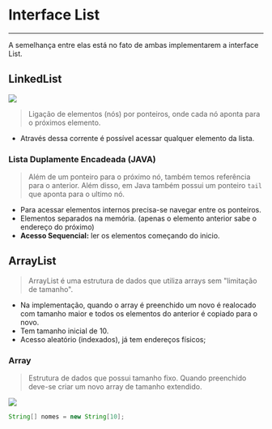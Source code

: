 # Interface List

---

A semelhança entre elas está no fato de ambas implementarem a interface List.

## LinkedList
![](https://media.geeksforgeeks.org/wp-content/uploads/20240809123741/Insertion-at-the-End-in-Doubly-Linked-List-copy.webp)
> Ligação de elementos (nós) por ponteiros, onde cada nó aponta para o próximos elemento. 
- Através dessa corrente é possível acessar qualquer elemento da lista.

### Lista Duplamente Encadeada (JAVA)
> Além de um ponteiro para o próximo nó, também temos referência para o anterior. Além disso, em Java também possui um ponteiro `tail` que aponta para o ultimo nó.

- Para acessar elementos internos precisa-se navegar entre os ponteiros.
- Elementos separados na memória. (apenas o elemento anterior sabe o endereço do próximo)
- **Acesso Sequencial:** ler os elementos começando do inicio.

## ArrayList
> ArrayList é uma estrutura de dados que utiliza arrays sem "limitação de tamanho".

- Na implementação, quando o array é preenchido um novo é realocado com tamanho maior e todos os elementos do anterior é copiado para o novo.
- Tem tamanho inicial de 10.
- Acesso aleatório (indexados), já tem endereços físicos;



### Array
> Estrutura de dados que possui tamanho fixo. Quando preenchido deve-se criar um novo array de tamanho extendido.

![](https://miro.medium.com/v2/resize:fit:640/format:webp/1*OgGW0jtgRbFKDnfM22ZFOg.png)

```java
String[] nomes = new String[10];
```